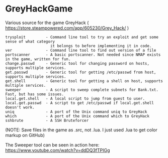 # GreyHackGame
Various source for the game GreyHack ( https://store.steampowered.com/app/605230/Grey_Hack/ )

```
trysploit         - Command line tool to try an exploit and get some sense of what category
                    it belongs to before implementing it in code.
ver               - Command line tool to find out version of a file
portscanner       - A basic portscanner. Not needed since NMAP exists in the game, written for fun.
change.passwd     - Generic tool for changing password on hosts, supports multiple services.
get.passwd        - Generic tool for getting /etc/passwd from host, supports multiple services.
get.shell         - Generic tool for getting a shell on host, supports multiple services.
sweeper           - A script to sweep complete subnets for Bank.txt. Fast, but has some issues.
local.get.shell   - A local script to jump from guest to user.
local.get.passwd  - A script to get /etc/passwd if local.get.shell doesn't work.
uniq              - A port of the Unix command uniq to GreyHack
which             - A port of the Unix command which to GreyHack
sshbrute          - A SSH Bruteforcer
```
(NOTE: Save files in the game as .src, not .lua. I just used .lua to get color markup on GitHub)

The Sweeper tool can be seen in action here: https://www.youtube.com/watch?v=ddDQ3fTPIGg
